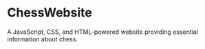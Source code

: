 # ChessWebsite
A JavaScript, CSS, and HTML-powered website providing essential information about chess.
